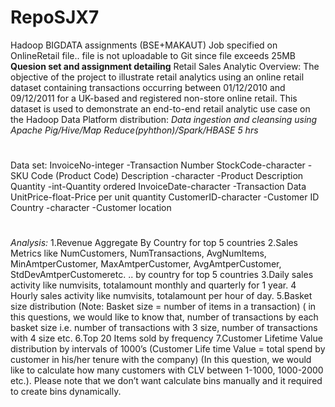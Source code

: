 # RepoSJX7
Hadoop BIGDATA assignments (BSE+MAKAUT)
Job specified on OnlineRetail file.. file is not uploadable to Git since file exceeds 25MB
**Quesion set and assignment detailing**
Retail Sales Analytic
Overview:
  The objective of the project to illustrate retail analytics using an online retail dataset containing transactions occurring between 01/12/2010 and 09/12/2011 for a UK-based and registered non-store online retail. This dataset is used to demonstrate an end-to-end retail analytic use case on the Hadoop Data Platform distribution: 
*Data ingestion and cleansing using Apache Pig/Hive/Map Reduce(pyhthon)/Spark/HBASE*
  *5 hrs*
#
Data set:
  InvoiceNo-integer -Transaction Number
  StockCode-character -SKU Code (Product Code)
  Description -character -Product Description
  Quantity -int-Quantity ordered
  InvoiceDate-character -Transaction Data
  UnitPrice-float-Price per unit quantity
  CustomerID-character -Customer ID
  Country -character -Customer location
#
*Analysis:*
1.Revenue Aggregate By Country for top 5 countries
2.Sales Metrics like NumCustomers, NumTransactions, AvgNumItems, MinAmtperCustomer, MaxAmtperCustomer, AvgAmtperCustomer, StdDevAmtperCustomeretc. .. by country for top 5 countries
3.Daily sales activity like numvisits, totalamount monthly and quarterly for 1 year.
4 Hourly sales activity like numvisits, totalamount per hour of day.
5.Basket size distribution (Note: Basket size = number of items in a transaction) ( in this questions, we would like to know that, number of transactions by each basket size i.e. number of transactions with 3 size, number of transactions with 4 size etc.
6.Top 20 Items sold by frequency
7.Customer Lifetime Value distribution by intervals of 1000’s (Customer Life time Value = total spend by customer in his/her tenure with the company) (In this question, we would like to calculate how many customers with CLV between 1-1000, 1000-2000 etc.). Please note that we don’t want calculate bins manually and it required to create bins dynamically.
